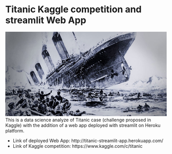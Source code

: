 # Titanic Kaggle competition and streamlit Web App
![image](/imgs/titanic_readme.jpg)
This is a data science analyze of Titanic case (challenge proposed in Kaggle) with the addition of a web app deployed with streamlit on Heroku platform.
<ul>
<li>Link of deployed Web App: http://titanic-streamlit-app.herokuapp.com/</li>
<li>Link of Kaggle competition: https://www.kaggle.com/c/titanic</li>
</ul>
